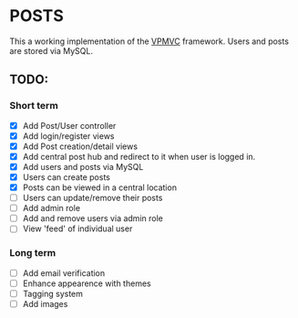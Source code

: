 # POSTS

This a working implementation of the [VPMVC](https://github.com/vpicone/vpmvc) framework. Users and posts are stored via MySQL.

## TODO:

### Short term

* [x] Add Post/User controller
* [x] Add login/register views
* [x] Add Post creation/detail views
* [x] Add central post hub and redirect to it when user is logged in.
* [x] Add users and posts via MySQL
* [x] Users can create posts
* [x] Posts can be viewed in a central location
* [ ] Users can update/remove their posts
* [ ] Add admin role
* [ ] Add and remove users via admin role
* [ ] View 'feed' of individual user

### Long term

* [ ] Add email verification
* [ ] Enhance appearence with themes
* [ ] Tagging system
* [ ] Add images
